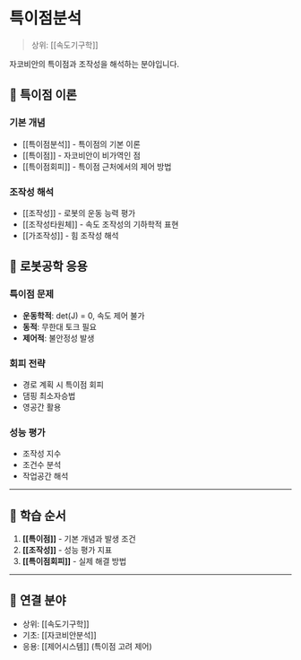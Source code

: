 # 특이점분석

> 상위: [[속도기구학]]

자코비안의 특이점과 조작성을 해석하는 분야입니다.

## 🎯 특이점 이론

### 기본 개념
- [[특이점분석]] - 특이점의 기본 이론
- [[특이점]] - 자코비안이 비가역인 점
- [[특이점회피]] - 특이점 근처에서의 제어 방법

### 조작성 해석
- [[조작성]] - 로봇의 운동 능력 평가
- [[조작성타원체]] - 속도 조작성의 기하학적 표현
- [[가조작성]] - 힘 조작성 해석

## 🔗 로봇공학 응용

### 특이점 문제
- **운동학적**: det(J) = 0, 속도 제어 불가
- **동적**: 무한대 토크 필요
- **제어적**: 불안정성 발생

### 회피 전략
- 경로 계획 시 특이점 회피
- 댐핑 최소자승법
- 영공간 활용

### 성능 평가
- 조작성 지수
- 조건수 분석
- 작업공간 해석

---

## 🎯 학습 순서

1. **[[특이점]]** - 기본 개념과 발생 조건
2. **[[조작성]]** - 성능 평가 지표
3. **[[특이점회피]]** - 실제 해결 방법

---

## 🔗 연결 분야
- 상위: [[속도기구학]]
- 기초: [[자코비안분석]]
- 응용: [[제어시스템]] (특이점 고려 제어)